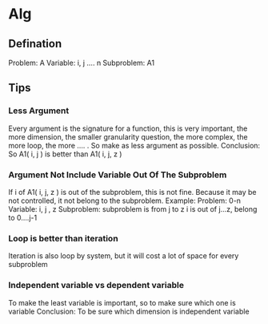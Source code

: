 # Alg

## Defination

Problem: A
Variable: i, j …. n
Subproblem: A1

## Tips

### Less Argument

Every argument is the signature for a function, this is very important, the more dimension, the smaller granularity question, the more complex, the more loop, the more …. . So make as less argument as possible.
Conclusion: So A1( i, j ) is better than A1( i, j, z )

### Argument Not Include Variable Out Of The Subproblem

If i of A1( i, j, z ) is out of the subproblem, this is not fine. Because it may be not controlled, it not belong to the subproblem.
Example:
Problem: 0-n
Variable: i, j , z
Subproblem: subproblem is from j to z
                      i is out of j…z, belong to 0….j-1

### Loop is better than iteration

Iteration is also loop by system, but it will cost a lot of space for every subproblem

### Independent variable vs dependent variable

To make the least variable is important, so to make sure which one is variable
Conclusion: To be sure which dimension is independent variable

